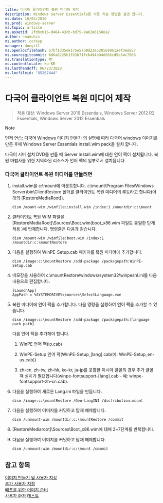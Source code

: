 ```yaml
---
title: 다국어 클라이언트 복원 미디어 제작
description: Windows Server Essentials를 사용 하는 방법을 설명 합니다.
ms.date: 10/03/2016
ms.prod: windows-server
ms.topic: article
ms.assetid: 2fdbc016-d464-43cb-bd75-8a63e61588a2
author: nnamuhcs
ms.author: coreyp
manager: dongill
ms.openlocfilehash: 57bf1d35e817be57b8d23e520568961aef3ee557
ms.sourcegitcommit: 6d6a0225b1f83b71fcb494b94d666cd5e54c7566
ms.translationtype: MT
ms.contentlocale: ko-KR
ms.lasthandoff: 06/23/2020
ms.locfileid: "85267444"
---
```

# <a name="build-multi-language-client-restore-media"></a>다국어 클라이언트 복원 미디어 제작

>적용 대상: Windows Server 2016 Essentials, Windows Server 2012 R2 Essentials, Windows Server 2012 Essentials

> [!NOTE]
>  먼저 [연습: 다국어 Windows 이미지 만들기](https://technet.microsoft.com/library/jj126995) 의 설명에 따라 다국어 windows 이미지를 만든 후에 Windows Server Essentials install.wim pack을 설치 합니다.  
  
 다국어 서버 설치 DVD를 만들 때 Server install.wim에 대한 언어 팩이 설치됩니다. 복원 마법사를 위한 지역화된 리소스가 언어 팩의 일부로서 설치됩니다.  
  
### <a name="to-build-a-multi-language-client-restore-media"></a>다국어 클라이언트 복원 미디어를 만들려면  
  
1.  install.wim을 c:\mount에 마운트합니다. c:\mount\Program Files\Windows Server\bin\ClientRestore 폴더를 클라이언트 복원 미디어의 루트라고 합니다(아래의 [RestoreMediaRoot]).  
  
    ```  
    dism /mount-wim /wimfile:install.wim /index:1 /mountdir:c:\mount  
    ```  
  
2.  클라이언트 복원 WIM 파일을 [RestoreMediaRoot]\Sources\Boot.wim(boot_x86.wim 파일도 동일한 단계 적용 )에 탑재합니다. 명령줄은 다음과 같습니다.  
  
    ```  
    dism /mount-wim /wimfile:boot.wim /index:1 /mountdir:c:\mountRestore  
    ```  
  
3.  다음을 실행하여 WinPE-Setup.cab 패키지를 복원 미디어에 추가합니다.  
  
    ```  
    dism /image:c:\mountRestore /add-package /packagepath:WinPE-Setup.cab  
    ```  
  
4.  메모장을 사용하여 c:\mountRestore\windows\system32\winpeshl.ini를 다음 내용으로 편집합니다.  
  
    ```  
    [LaunchApp]  
    AppPath = %SYSTEMDRIVE%\sources\SelectLanguage.exe  
    ```  
  
5.  복원 미디어에 언어 팩을 추가합니다. 다음 명령을 실행하여 언어 팩을 추가할 수 있습니다.  
  
    ```  
    dism /image:c:\mountRestore /add-package /packagepath:[language pack path]  
    ```  
  
     다음 언어 팩을 추가해야 합니다.  
  
    1.  WinPE 언어 팩(lp.cab)  
  
    2.  WinPE-Setup 언어 팩(WinPE-Setup_[lang].cab(예: WinPE-Setup_en-us.cab))  
  
    3.  zh-cn, zh-tw, zh-hk, ko-kr, ja-jp를 포함한 아시아 글꼴의 경우 추가 글꼴 팩 설치가 필요합니다(winpe-fontsupport-[lang].cab - 예: winpe-fontsupport-zh-cn.cab).  
  
6.  다음을 실행하여 새로운 Lang.ini 파일을 만듭니다.  
  
    ```  
    dism /image:c:\mountRestore /Gen-LangINI /distribution:mount  
    ```  
  
7.  다음을 실행하여 이미지를 커밋하고 탑재 해제합니다.  
  
    ```  
    dism /unmount-wim /mountdir:c:\mountRestore /commit  
    ```  
  
8.  [RestoreMediaroot]\Sources\Boot_x86.wim에 대해 2~7단계를 반복합니다.  
  
9. 다음을 실행하여 이미지를 커밋하고 탑재 해제합니다.  
  
    ```  
    dism /unmount-wim /mountdir:c:\mount /commit  
    ```  
  
## <a name="see-also"></a>참고 항목  

 [이미지 만들기 및 사용자 지정](Creating-and-Customizing-the-Image.md)   
 [추가 사용자 지정](Additional-Customizations.md)   
 [배포를 위한 이미지 준비](Preparing-the-Image-for-Deployment.md)   
 [사용자 환경 테스트](Testing-the-Customer-Experience.md)

